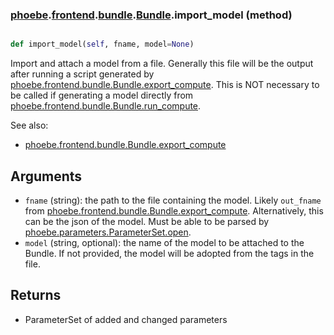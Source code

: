 ### [phoebe](phoebe.md).[frontend](phoebe.frontend.md).[bundle](phoebe.frontend.bundle.md).[Bundle](phoebe.frontend.bundle.Bundle.md).import_model (method)


```py

def import_model(self, fname, model=None)

```



Import and attach a model from a file.  Generally this file will be the
output after running a script generated by
[phoebe.frontend.bundle.Bundle.export_compute](phoebe.frontend.bundle.Bundle.export_compute.md).  This is NOT necessary
to be called if generating a model directly from
[phoebe.frontend.bundle.Bundle.run_compute](phoebe.frontend.bundle.Bundle.run_compute.md).

See also:
* [phoebe.frontend.bundle.Bundle.export_compute](phoebe.frontend.bundle.Bundle.export_compute.md)

Arguments
------------
* `fname` (string): the path to the file containing the model.  Likely
    `out_fname` from [phoebe.frontend.bundle.Bundle.export_compute](phoebe.frontend.bundle.Bundle.export_compute.md).
    Alternatively, this can be the json of the model.  Must be
    able to be parsed by [phoebe.parameters.ParameterSet.open](phoebe.parameters.ParameterSet.open.md).
* `model` (string, optional): the name of the model to be attached
    to the Bundle.  If not provided, the model will be adopted from
    the tags in the file.

Returns
-----------
* ParameterSet of added and changed parameters

